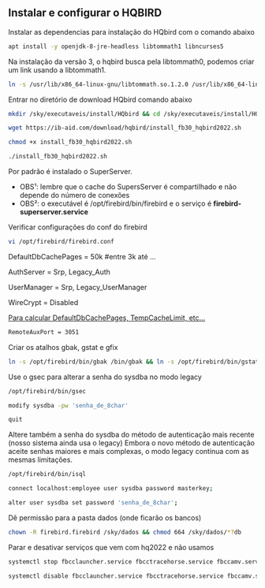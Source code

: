 ## Instalar e configurar o HQBIRD

Instalar as dependencias para instalação do HQbird com o comando abaixo
```bash
apt install -y openjdk-8-jre-headless libtommath1 libncurses5
```

Na instalação da versão 3, o hqbird busca pela libtommath0, podemos criar um link usando a libtommath1.
```bash
ln -s /usr/lib/x86_64-linux-gnu/libtommath.so.1.2.0 /usr/lib/x86_64-linux-gnu/libtommath.so.0
```

Entrar no diretório de download HQbird comando abaixo
```bash
mkdir /sky/executaveis/install/HQbird && cd /sky/executaveis/install/HQbird
```
```bash
wget https://ib-aid.com/download/hqbird/install_fb30_hqbird2022.sh
```
```bash
chmod +x install_fb30_hqbird2022.sh
```
```bash
./install_fb30_hqbird2022.sh
```

Por padrão é instalado o SuperServer.
 
- OBS¹: lembre que o cache do SupersServer é compartilhado e não depende do número de conexões
- OBS²: o executável é /opt/firebird/bin/firebird e o serviço é **firebird-superserver.service**

Verificar configurações do conf do firebird
```bash
vi /opt/firebird/firebird.conf
```
DefaultDbCachePages = 50k #entre 3k até ...

AuthServer = Srp, Legacy_Auth

UserManager = Srp, Legacy_UserManager

WireCrypt = Disabled

[Para calcular DefaultDbCachePages, TempCacheLimit, etc...](cc.ib-aid.com/)

```bash
RemoteAuxPort = 3051
```

Criar os atalhos gbak, gstat e gfix
```bash
ln -s /opt/firebird/bin/gbak /bin/gbak && ln -s /opt/firebird/bin/gstat /bin/gstat && ln -s /opt/firebird/bin/gfix /bin/gfix && ln -s /opt/firebird/bin/nbackup /bin/nbackup && ln -s /opt/firebird/bin/gsec /bin/gsec
```

Use o gsec para alterar a senha do sysdba no modo legacy
```bash
/opt/firebird/bin/gsec
```
```bash
modify sysdba -pw 'senha_de_8char'
```
```bash
quit
```
Altere também a senha do sysdba do método de autenticação mais recente (nosso sistema ainda usa o legacy)
Embora o novo método de autenticação aceite senhas maiores e mais complexas, o modo legacy continua com as mesmas limitações.
```bash
/opt/firebird/bin/isql
```
```bash
connect localhost:employee user sysdba password masterkey;
```
```bash
alter user sysdba set password 'senha_de_8char';
```

Dê permissão para a pasta dados (onde ficarão os bancos)
```bash
chown -R firebird.firebird /sky/dados && chmod 664 /sky/dados/*?db
```



Parar e desativar serviços que vem com hq2022 e não usamos
```bash
systemctl stop fbcclauncher.service fbcctracehorse.service fbccamv.service

systemctl disable fbcclauncher.service fbcctracehorse.service fbccamv.service
```

